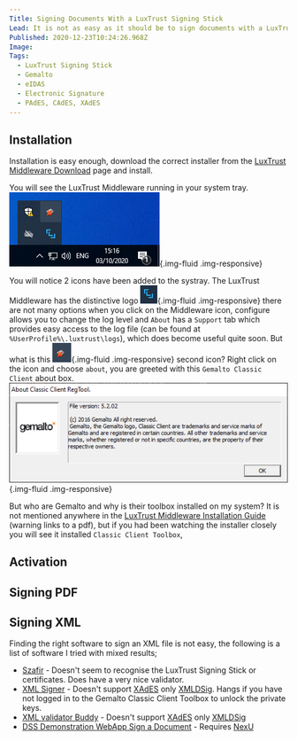 ```yaml
---
Title: Signing Documents With a LuxTrust Signing Stick
Lead: It is not as easy as it should be to sign documents with a LuxTrust Signing Stick, after much trial and error this is what worked for me.
Published: 2020-12-23T10:24:26.968Z
Image: 
Tags:
  - LuxTrust Signing Stick
  - Gemalto
  - eIDAS
  - Electronic Signature
  - PAdES, CAdES, XAdES
---
```


## Installation
Installation is easy enough, download the correct installer from the [LuxTrust Middleware Download] page and install.

You will see the LuxTrust Middleware running in your system tray.
![System Tray After LuxTrust Middleware Install](../assets/images/LuxTrust_Middleware_Post_Install.png){.img-fluid .img-responsive}

You will notice 2 icons have been added to the systray. The LuxTrust Middleware has the distinctive logo ![LuxTrust Middleware System Tray Icon](../assets/images/LuxTrust_Systray_Icon.png){.img-fluid .img-responsive} there are not many options when you click on the Middleware icon, configure allows you to change the log level and `About` has a `Support` tab which provides easy access to the log file (can be found at `%UserProfile%\.luxtrust\logs`), which does become useful quite soon. 
But what is this ![LuxTrust Middleware System Tray Icon](../assets/images/Gemalto_Systray_Icon.png){.img-fluid .img-responsive} second icon? 
Right click on the icon and choose `about`, you are greeted with this `Gemalto Classic Client` about box.
![Gemalto Classic Client About Box](../assets/images/Gemalto_About.png){.img-fluid .img-responsive} 

But who are Gemalto and why is their toolbox installed on my system?
It is not mentioned anywhere in the [LuxTrust Middleware Installation Guide] (warning links to a pdf), but if you had been watching the installer closely you will see it installed `Classic Client Toolbox`, 

## Activation


## Signing PDF


## Signing XML
Finding the right software to sign an XML file is not easy, the following is a list of software I tried with mixed results;

* [Szafir] - Doesn't seem to recognise the LuxTrust Signing Stick or certificates. Does have a very nice validator.
* [XML Signer] - Doesn't support [XAdES] only [XMLDSig]. Hangs if you have not logged in to the Gemalto Classic Client Toolbox to unlock the private keys.
* [XML validator Buddy] - Doesn't support [XAdES] only [XMLDSig]
* [DSS Demonstration WebApp Sign a Document] - Requires [NexU]

[LuxTrust Middleware Download]: https://www.luxtrust.lu/simple/189
[LuxTrust Middleware Installation Guide]: https://www.luxtrust.lu/upload/data/guides/UG-0247-P-E-Install%20LuxTrust%20Middleware%20Windows_0.3.pdf
[LuxTrust Pin Management Guide]: https://www.luxtrust.lu/downloads/guides/UG-0234-P-E-Gestion%20Pin%20Windows.pdf
[Guichet.lu Technical Help]: https://guichet.public.lu/en/support/aide/aides-techniques.html
[LuxTrust Javaless]: https://www.luxtrust.com/the-new-luxtrust-middleware-100-javaless/
[Szafir]: https://www.elektronicznypodpis.pl/en/offer/software-for-the-e-signature/
[XML Signer]: https://www.signfiles.com/xml-signer/
[XML validator Buddy]: https://www.xml-buddy.com/ValidatorBuddy.htm
[DSS Demonstration WebApp Sign a Document]: https://ec.europa.eu/cefdigital/DSS/webapp-demo/sign-a-document
[XAdES]: https://en.wikipedia.org/wiki/XAdES
[XMLDSig]: https://en.wikipedia.org/wiki/XML_Signature
[NexU]: https://nowina.lu/solutions/java-less-browser-signing-nexu/
[Nexu Open Source on GitHub]: https://github.com/nowina-solutions/nexu